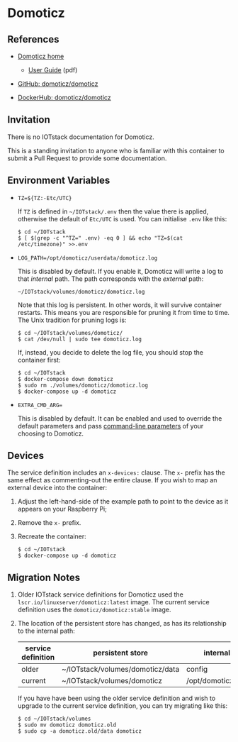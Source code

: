 # Domoticz

## References

- [Domoticz home](https://www.domoticz.com)

	- [User Guide](https://www.domoticz.com/DomoticzManual.pdf) (pdf)

- [GitHub: domoticz/domoticz](https://github.com/domoticz/domoticz)
- [DockerHub: domoticz/domoticz](https://hub.docker.com/r/domoticz/domoticz)

## Invitation

There is no IOTstack documentation for Domoticz.

This is a standing invitation to anyone who is familiar with this container to submit a Pull Request to provide some documentation.

## Environment Variables

* `TZ=${TZ:-Etc/UTC}`

	If `TZ` is defined in `~/IOTstack/.env` then the value there is applied, otherwise the default of `Etc/UTC` is used. You can initialise `.env` like this:
	
	``` console
	$ cd ~/IOTstack
	$ [ $(grep -c "^TZ=" .env) -eq 0 ] && echo "TZ=$(cat /etc/timezone)" >>.env
	```

* `LOG_PATH=/opt/domoticz/userdata/domoticz.log`

	This is disabled by default. If you enable it, Domoticz will write a log to that *internal* path. The path corresponds with the *external* path:
	
	```
	~/IOTstack/volumes/domoticz/domoticz.log
	```

	Note that this log is persistent. In other words, it will survive container restarts. This means you are responsible for pruning it from time to time. The Unix tradition for pruning logs is:
	
	``` console
	$ cd ~/IOTstack/volumes/domoticz/
	$ cat /dev/null | sudo tee domoticz.log
	```
	
	If, instead, you decide to delete the log file, you should stop the container first:
	
	``` console
	$ cd ~/IOTstack
	$ docker-compose down domoticz
	$ sudo rm ./volumes/domoticz/domoticz.log
	$ docker-compose up -d domoticz
	```

* `EXTRA_CMD_ARG=`

	This is disabled by default. It can be enabled and used to override the default parameters and pass [command-line parameters](https://www.domoticz.com/wiki/Command_line_parameters) of your choosing to Domoticz.

## Devices

The service definition includes an `x-devices:` clause. The `x-` prefix has the same effect as commenting-out the entire clause. If you wish to map an external device into the container:

1. Adjust the left-hand-side of the example path to point to the device as it appears on your Raspberry Pi;
2. Remove the `x-` prefix.
3. Recreate the container:

	```
	$ cd ~/IOTstack
	$ docker-compose up -d domoticz
	```

## Migration Notes

1. Older IOTstack service definitions for Domoticz used the `lscr.io/linuxserver/domoticz:latest` image. The current service definition uses the `domoticz/domoticz:stable` image.
2. The location of the persistent store has changed, as has its relationship to the internal path:
	
	service definition | persistent store                 | internal path
	-------------------|----------------------------------|--------------
	older              | ~/IOTstack/volumes/domoticz/data | config
	current            | ~/IOTstack/volumes/domoticz      | /opt/domoticz/userdata

	If you have have been using the older service definition and wish to upgrade to the current service definition, you  can try migrating like this:
	
	``` console
	$ cd ~/IOTstack/volumes
	$ sudo mv domoticz domoticz.old
	$ sudo cp -a domoticz.old/data domoticz
	```


